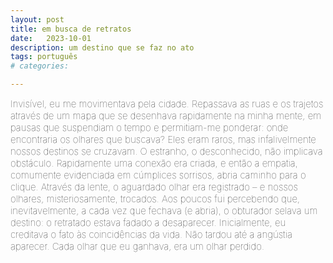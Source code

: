 ```yaml
---
layout: post
title: em busca de retratos
date:   2023-10-01
description: um destino que se faz no ato
tags: português
# categories: 

---
```


<span style="font-size:15px;font-weight:lighter">
Invisível, eu me movimentava pela cidade. Repassava as ruas e os trajetos através de um mapa que se desenhava rapidamente na minha mente, em pausas que suspendiam o tempo e permitiam-me ponderar: onde encontraria os olhares que buscava?

<span style="font-size:15px;font-weight:lighter">
Eles eram raros, mas infalivelmente nossos destinos se cruzavam. O estranho, o desconhecido, não implicava obstáculo. Rapidamente uma conexão era criada, e então a empatia, comumente evidenciada em cúmplices sorrisos, abria caminho para o clique. Através da lente, o aguardado olhar era registrado – e nossos olhares, misteriosamente, trocados. 

<span style="font-size:15px;font-weight:lighter">
Aos poucos fui percebendo que, inevitavelmente, a cada vez que fechava (e abria), o obturador selava um destino: o retratado estava fadado a desaparecer. Inicialmente, eu creditava o fato às coincidências da vida. Não tardou até a angústia aparecer. 

<span style="font-size:15px;font-weight:lighter">
Cada olhar que eu ganhava, era um olhar perdido.